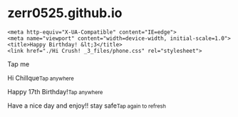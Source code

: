 # zerr0525.github.io
<!DOCTYPE html>
<!-- saved from url=(0026)https://zerr.github.io/ -->
<html lang="en"><head><meta http-equiv="Content-Type" content="text/html; charset=UTF-8">
    
    <meta http-equiv="X-UA-Compatible" content="IE=edge">
    <meta name="viewport" content="width=device-width, initial-scale=1.0">
    <title>Happy Birthday! &lt;3</title>
    <link href="./Hi Crush! _3_files/phone.css" rel="stylesheet">
</head>
<body>
    <div class="wrapper">
        <div class="btn button">
            <div class="bg btn circ"></div>
            <div class="bg circ" id="bg2"></div>
            <div class="bg circ" id="bg3"></div>
            <div class="bg circ" id="bg4"></div>
            <p class="text">Tap me</p>
            <p class="text hide">Hi Chillque<small>Tap anywhere</small></p>
            <p class="text hide">Happy 17th Birthday!<small>Tap anywhere</small></p>
            <p class="text hide">Have a nice day and enjoy!! stay safe<small>Tap again to refresh</small></p>
        </div>
        <div class="container">
            <div class="hearty heart x1"></div>
            <div class="hearty heart x2"></div>
            <div class="hearty heart x3"></div>
            <div class="hearty heart x4"></div>
            <div class="hearty heart x5"></div>
            <div class="hearty altheart x6"></div>
        </div>
    </div>


<script>
    const circ = document.querySelectorAll('.btn');
    const txt = document.querySelectorAll('.text');
    const bg = document.querySelectorAll('.bg');
    let i = 0;
    circ[0].addEventListener('click',()=>{
        circ[1].classList.toggle("inc");
        circ[0].classList.add("inc");
        bg[i].classList.add('inc');
        i++;
        if(i=>1){
            txt[i-1].classList.add('hide');
            txt[i].classList.remove('hide');
            if(i==3){
                circ[0].addEventListener('click',()=>{
                    txt[0].classList.remove('hide');
                    setTimeout(function(){
                        window.location.reload();
                    },1000);
                })
            }
        }
        else{
            txt[0].classList.add('hide');
            txt[i].classList.remove('hide');
        }
    })
</script></body></html>
